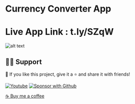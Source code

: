 # Currency Converter App
# Live App Link : t.ly/SZqW

![alt text](https://media-exp1.licdn.com/dms/image/C5622AQErVd-dqv-dcw/feedshare-shrink_800/0/1633345386358?e=1637798400&v=beta&t=h-303Hcxzvy4YQfmKSeETlzhCPn_Vxz_ZpWB9FKz8yk)


## 🙋‍♂️ Support

💙 If you like this project, give it a ⭐ and share it with friends!

<p align="left">
  <a href="https://www.youtube.com/channel/UC0dVoMiL_ZvE7QzqWwPKcfg?sub_confirmation=1"><img alt="Youtube" title="Youtube" src="https://img.shields.io/badge/-Subscribe-red?style=for-the-badge&logo=youtube&logoColor=white"/></a>
  <a href="https://github.com/sponsors/shamimcse1/waitlist"><img alt="Sponsor with Github" title="Sponsor with Github" src="https://img.shields.io/badge/-Sponsor-ea4aaa?style=for-the-badge&logo=github&logoColor=white"/></a>
</p>

[☕ Buy me a coffee](https://codercamp.com)
